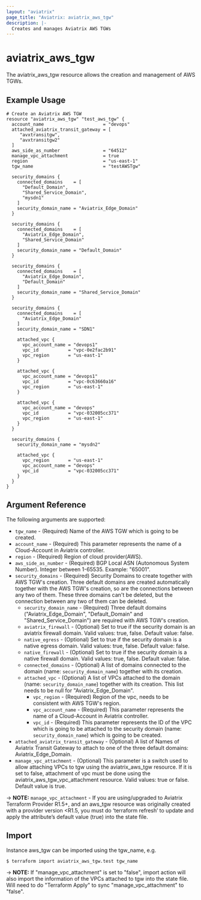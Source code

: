 ```yaml
---
layout: "aviatrix"
page_title: "Aviatrix: aviatrix_aws_tgw"
description: |-
  Creates and manages Aviatrix AWS TGWs
---
```


# aviatrix_aws_tgw

The aviatrix_aws_tgw resource allows the creation and management of AWS TGWs.

## Example Usage

```hcl
# Create an Aviatrix AWS TGW 
resource "aviatrix_aws_tgw" "test_aws_tgw" {
  account_name                      = "devops"
  attached_aviatrix_transit_gateway = [
     "avxtransitgw",
     "avxtransitgw2"
  ]
  aws_side_as_number                = "64512"
  manage_vpc_attachment             = true
  region                            = "us-east-1"
  tgw_name                          = "testAWSTgw"
  
  security_domains {
    connected_domains    = [
      "Default_Domain",
      "Shared_Service_Domain",
      "mysdn1"
    ]
    security_domain_name = "Aviatrix_Edge_Domain"
  }
  
  security_domains {
    connected_domains    = [
      "Aviatrix_Edge_Domain", 
      "Shared_Service_Domain"
    ]    
    security_domain_name = "Default_Domain"
  }
  
  security_domains {
    connected_domains    = [
      "Aviatrix_Edge_Domain", 
      "Default_Domain"
    ]
    security_domain_name = "Shared_Service_Domain"
  }
  
  security_domains {
    connected_domains    = [
      "Aviatrix_Edge_Domain"
    ]
    security_domain_name = "SDN1"
    
    attached_vpc {
      vpc_account_name = "devops1"
      vpc_id           = "vpc-0e2fac2b91"
      vpc_region       = "us-east-1"
    }
    
    attached_vpc {
      vpc_account_name = "devops1"
      vpc_id           = "vpc-0c63660a16"
      vpc_region       = "us-east-1"
    }
    
    attached_vpc { 
      vpc_account_name = "devops"
      vpc_id           = "vpc-032005cc371"
      vpc_region       = "us-east-1"
    }
  }
  
  security_domains {
    security_domain_name = "mysdn2"
    
    attached_vpc { 
      vpc_region       = "us-east-1"
      vpc_account_name = "devops"
      vpc_id           = "vpc-032005cc371" 
    }
  }
}
```

## Argument Reference

The following arguments are supported:

* `tgw_name` - (Required) Name of the AWS TGW which is going to be created.
* `account_name` - (Required) This parameter represents the name of a Cloud-Account in Aviatrix controller.
* `region` - (Required) Region of cloud provider(AWS).
* `aws_side_as_number` - (Required) BGP Local ASN (Autonomous System Number). Integer between 1-65535. Example: "65001".
* `security_domains` - (Required) Security Domains to create together with AWS TGW's creation. Three default domains are created automatically together with the AWS TGW's creation, so are the connections between any two of them. These three domains can't be deleted, but the connection between any two of them can be deleted.
  * `security_domain_name` - (Required) Three default domains ("Aviatrix_Edge_Domain", "Default_Domain" and "Shared_Service_Domain") are required with AWS TGW's creation.
  * `aviatrix_firewall` - (Optional) Set to true if the security domain is an aviatrix firewall domain. Valid values: true, false. Default value: false.
  * `native_egress` - (Optional) Set to true if the security domain is a native egress domain. Valid values: true, false. Default value: false.
  * `native_firewall` - (Optional) Set to true if the security domain is a native firewall domain. Valid values: true, false. Default value: false.
  * `connected_domains` - (Optional) A list of domains connected to the domain (name: `security_domain_name`) together with its creation.
  * `attached_vpc` - (Optional) A list of VPCs attached to the domain (name: `security_domain_name`) together with its creation. This list needs to be null for "Aviatrix_Edge_Domain".
    * `vpc_region` - (Required) Region of the vpc, needs to be consistent with AWS TGW's region.
    * `vpc_account_name` - (Required) This parameter represents the name of a Cloud-Account in Aviatrix controller. 
    * `vpc_id` - (Required) This parameter represents the ID of the VPC which is going to be attached to the security domain (name: `security_domain_name`) which is going to be created.
* `attached_aviatrix_transit_gateway` - (Optional) A list of Names of Aviatrix Transit Gateway to attach to one of the three default domains: Aviatrix_Edge_Domain.
* `manage_vpc_attachment` - (Optional) This parameter is a switch used to allow attaching VPCs to tgw using the aviatrix_aws_tgw resource. If it is set to false, attachment of vpc must be done using the aviatrix_aws_tgw_vpc_attachment resource. Valid values: true or false. Default value is true. 

-> **NOTE:** `manage_vpc_attachment` - If you are using/upgraded to Aviatrix Terraform Provider R1.5+, and an aws_tgw resource was originally created with a provider version <R1.5, you must do ‘terraform refresh’ to update and apply the attribute’s default value (true) into the state file. 

## Import

Instance aws_tgw can be imported using the tgw_name, e.g.

```
$ terraform import aviatrix_aws_tgw.test tgw_name
```

-> **NOTE:** If "manage_vpc_attachment" is set to "false", import action will also import the information of the VPCs attached to tgw into the state file. Will need to do "Terraform Apply" to sync "manage_vpc_attachment" to "false".
